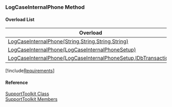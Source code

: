 ﻿### LogCaseInternalPhone Method

#### Overload List

| Overload | Description |
| --- | --- |
| [LogCaseInternalPhone(String,String,String,String)](FChoice.Toolkits.Clarify~FChoice.Toolkits.Clarify.Support.SupportToolkit~LogCaseInternalPhone(String,String,String,String).md) |   |
| [LogCaseInternalPhone(LogCaseInternalPhoneSetup)](FChoice.Toolkits.Clarify~FChoice.Toolkits.Clarify.Support.SupportToolkit~LogCaseInternalPhone(LogCaseInternalPhoneSetup).md) |   |
| [LogCaseInternalPhone(LogCaseInternalPhoneSetup,IDbTransaction)](FChoice.Toolkits.Clarify~FChoice.Toolkits.Clarify.Support.SupportToolkit~LogCaseInternalPhone(LogCaseInternalPhoneSetup,IDbTransaction).md) |   |

[!include[Requirements](../partials/requirements.md)]



#### Reference

[SupportToolkit Class](FChoice.Toolkits.Clarify~FChoice.Toolkits.Clarify.Support.SupportToolkit.md)  
[SupportToolkit Members](FChoice.Toolkits.Clarify~FChoice.Toolkits.Clarify.Support.SupportToolkit_members.md)